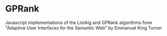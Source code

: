 # GPRank

Javascript implementations of the ListAlg and GPRank algorithms from "Adaptive User Interfaces for the Semantic Web" by Emmanuel King Turner
